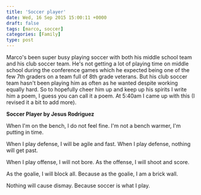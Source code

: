 ```yaml
---
title: 'Soccer player'
date: Wed, 16 Sep 2015 15:00:11 +0000
draft: false
tags: [marco, soccer]
categories: [Family]
type: post
---
```


Marco's been super busy playing soccer with both his middle school team and his club soccer team. He's not getting a lot of playing time on middle school during the conference games which he expected being one of the few 7th graders on a team full of 8th grade veterans. But his club soccer team hasn't been playing him as often as he wanted despite working equally hard. So to hopefully cheer him up and keep up his spirits I write him a poem, I guess you can call it a poem. At 5:40am I came up with this (I revised it a bit to add more).

**Soccer Player by Jesus Rodriguez**

When I'm on the bench, I do not feel fine. I'm not a bench warmer, I'm putting in time.

When I play defense, I will be agile and fast. When I play defense, nothing will get past.

When I play offense, I will not bore. As the offense, I will shoot and score.

As the goalie, I will block all. Because as the goalie, I am a brick wall.

Nothing will cause dismay. Because soccer is what I play.